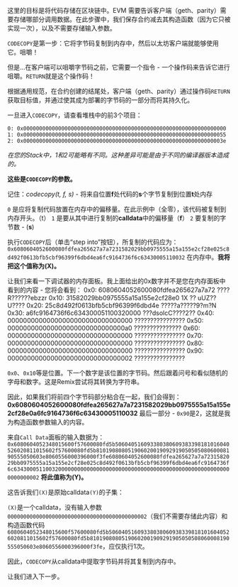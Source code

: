 这里的目标是将代码存储在区块链中。EVM 需要告诉客户端（geth、parity）需要存储哪部分调用数据。在此步骤中，我们保存合约减去其构造函数（因为它只被实现一次），以及不需要存储输入参数。

`CODECOPY`是第一步：它将字节码复制到内存中，然后以太坊客户端就能够使用它。咀嚼！

但是...在客户端可以咀嚼字节码之前，它需要一个指令 - 一个操作码来告诉它进行咀嚼。`RETURN`就是这个操作码！

根据通用规范，在合约创建的结尾处，客户端（geth、parity）通过操作码`RETURN`获取目标值，并通过使其成为部署的字节码的一部分而将其持久化。

一旦进入`CODECOPY`，请查看堆栈中的前3个项目：

`0: 0x0000000000000000000000000000000000000000000000000000000000000000`
`1: 0x0000000000000000000000000000000000000000000000000000000000000055`
`2: 0x000000000000000000000000000000000000000000000000000000000000003e`

*在您的Stack中，1和2可能略有不同。这种差异可能是由于不同的编译器版本造成的。*

**这些是`CODECOPY`的参数。**

记住：*codecopy(t, f, s)* - 将来自位置**f**处代码的**s**个字节复制到位置**t**处内存

`0` 是应将复制代码放置在内存中的偏移量。在此示例中（全零），该代码被复制到内存开头。（t）
`1` 是要从其中进行复制的**calldata**中的偏移量（**f**）
`2` 要复制的字节数 - (**s**)

执行`CODECOPY`后（单击“step into”按钮），所复制的代码应为：
`0x6080604052600080fdfea265627a7a7231582029bb0975555a15a155e2cf28e025c8d492f0613bfb5cbf96399f6dbd4ea6fc9164736f6c63430005110032` 在内存中。**我将把这个值称为(X)。**

让我们来看一下调试器的内存面板。我上面给出的0x数字并不是您在内存面板中看到的内容 - 您将会看到：
0x0: 6080604052600080fdfea265627a7a72 ????R??????ebzzr
0x10: 31582029bb0975555a15a155e2cf28e0 1X ?? uUZ??U????
0x20: 25c8d492f0613bfb5cbf96399f6dbd4e ?????a?????9?m?N
0x30: a6fc9164736f6c634300051100320000 ???dsolcC????2??
0x40: 00000000000000000000000000000000 ????????????????
0x50: 000000000000000000000000000000a0 ??????????????? 
0x60: 00000000000000000000000000000000 ????????????????
0x70: 00000000000000000000000000000000 ????????????????
0x80: 00000000000000000000000000000000 ????????????????
0x90: 00000000000000000000000000000002 ????????????????

`0x0`、`0x10`等是位置。下一个数字是该位置的字节码。然后跟着问号和看似随机的字母和数字。这是Remix尝试将其转换为字符串。

因此，如果我们将前四个字节码部分粘合在一起，我们会得到：
**0x6080604052600080fdfea265627a7a7231582029bb0975555a15a155e2cf28e0a6fc9164736f6c63430005110032** 
最后一部分 - `0x90`是2，这就是我为构造函数参数输入的内容。

来自`Call Data`面板的输入数据为：
`0x6080604052348015600f57600080fd5b506040516093380380609383398181016040526020811015602f57600080fd5b81019080805190602001909291905050508060008190555050603e8060556000396000f3fe6080604052600080fdfea265627a7a7231582029bb0975555a15a155e2cf28e025c8d492f0613bfb5cbf96399f6dbd4ea6fc9164736f6c634300051100320000000000000000000000000000000000000000000000000000000000000002`
 **将此值称为(Y)。**

这告诉我们`(X)`是原始calldata`(Y)`的子集：

`(X)`是一个calldata，没有输入参数`00000000000000000000000000000000000000000002`（我们不需要存储此内容）和构造函数代码`6080604052348015600f57600080fd5b506040516093380380609383398181016040526020811015602f57600080fd5b81019080805190602001909291905050508060008190555050603e8060556000396000f3fe`，应仅执行1次。

因此，`CODECOPY`从calldata中提取字节码并将其复制到内存中。

让我们进入下一步。